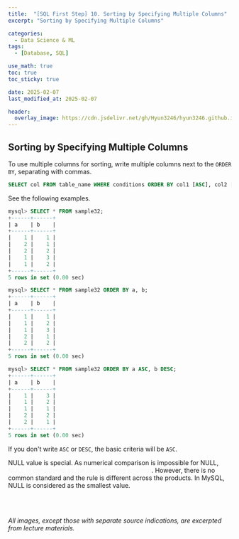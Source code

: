 ```yaml
---
title:  "[SQL First Step] 10. Sorting by Specifying Multiple Columns"
excerpt: "Sorting by Specifying Multiple Columns"

categories:
  - Data Science & ML
tags:
  - [Database, SQL]

use_math: true
toc: true
toc_sticky: true

date: 2025-02-07
last_modified_at: 2025-02-07

header:
  overlay_image: https://cdn.jsdelivr.net/gh/Hyun3246/hyun3246.github.io@master/image/overlay image/SQL First Step.png
---
```

## Sorting by Specifying Multiple Columns
To use multiple columns for sorting, write multiple columns next to the `ORDER BY`, separating with commas.

```sql
SELECT col FROM table_name WHERE conditions ORDER BY col1 [ASC], col2 [DESC];
```

See the following examples.

```sql
mysql> SELECT * FROM sample32;
+------+------+
| a    | b    |
+------+------+
|    1 |    1 |
|    2 |    1 |
|    2 |    2 |
|    1 |    3 |
|    1 |    2 |
+------+------+
5 rows in set (0.00 sec)

mysql> SELECT * FROM sample32 ORDER BY a, b;
+------+------+
| a    | b    |
+------+------+
|    1 |    1 |
|    1 |    2 |
|    1 |    3 |
|    2 |    1 |
|    2 |    2 |
+------+------+
5 rows in set (0.00 sec)

mysql> SELECT * FROM sample32 ORDER BY a ASC, b DESC;
+------+------+
| a    | b    |
+------+------+
|    1 |    3 |
|    1 |    2 |
|    1 |    1 |
|    2 |    2 |
|    2 |    1 |
+------+------+
5 rows in set (0.00 sec)
```

If you don't write `ASC` or `DESC`, the basic criteria will be `ASC`.

NULL value is special. As numerical comparison is impossible for NULL, <span style="color:#F5F5F7">NULL is considered as the largest or the smallest</span>. However, there is no common standard and the rule is different across the products. In MySQL, NULL is considered as the smallest value.

<br/>
<br/>

*All images, except those with separate source indications, are excerpted from lecture materials.*